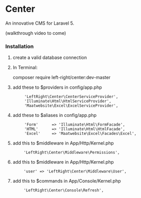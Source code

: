# Center
An innovative CMS for Laravel 5. 

(walkthrough video to come)

### Installation
1. create a valid database connection

2. In Terminal:

    composer require left-right/center:dev-master

3. add these to $providers in config/app.php

    		'LeftRight\Center\CenterServiceProvider',
			'Illuminate\Html\HtmlServiceProvider',
			'Maatwebsite\Excel\ExcelServiceProvider',

4. add these to $aliases in config/app.php

			'Form'      => 'Illuminate\Html\FormFacade',
			'HTML'      => 'Illuminate\Html\HtmlFacade',
			'Excel'     => 'Maatwebsite\Excel\Facades\Excel',

5. add this to $middleware in App/Http/Kernel.php
```
		'LeftRight\Center\Middleware\Permissions',
```
6. add this to $middleware in App/Http/Kernel.php
```
		'user' => 'LeftRight\Center\Middleware\User',
```
7. add this to $commands in App/Console/Kernel.php
```
		'LeftRight\Center\Console\Refresh',
```